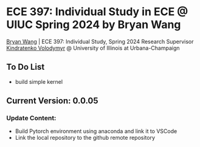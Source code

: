 # ECE 397: Individual Study in ECE @ UIUC Spring 2024 by Bryan Wang
[Bryan Wang](https://github.com/Beryex) | ECE 397: Individual Study, Spring 2024
Research Supervisor
[Kindratenko Volodymyr](https://cs.illinois.edu/about/people/faculty/kindrtnk) @ University of Illinois at Urbana-Champaign

## **To Do List**
- build simple kernel

## **Current Version: 0.0.05**
### Update Content:
- Build Pytorch environment using anaconda and link it to VSCode
- Link the local repository to the github remote repository
